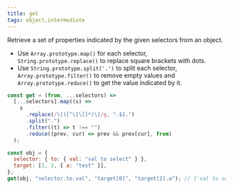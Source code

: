 ```yaml
---
title: get
tags: object,intermediate
---
```


Retrieve a set of properties indicated by the given selectors from an object.

- Use `Array.prototype.map()` for each selector, `String.prototype.replace()` to replace square brackets with dots.
- Use `String.prototype.split('.')` to split each selector, `Array.prototype.filter()` to remove empty values and `Array.prototype.reduce()` to get the value indicated by it.

```js
const get = (from, ...selectors) =>
  [...selectors].map((s) =>
    s
      .replace(/\[([^\[\]]*)\]/g, ".$1.")
      .split(".")
      .filter((t) => t !== "")
      .reduce((prev, cur) => prev && prev[cur], from)
  );
```

```js
const obj = {
  selector: { to: { val: "val to select" } },
  target: [1, 2, { a: "test" }],
};
get(obj, "selector.to.val", "target[0]", "target[2].a"); // ['val to select', 1, 'test']
```

